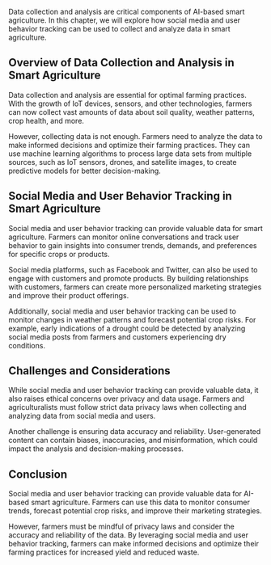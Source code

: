 
Data collection and analysis are critical components of AI-based smart agriculture. In this chapter, we will explore how social media and user behavior tracking can be used to collect and analyze data in smart agriculture.

Overview of Data Collection and Analysis in Smart Agriculture
-------------------------------------------------------------

Data collection and analysis are essential for optimal farming practices. With the growth of IoT devices, sensors, and other technologies, farmers can now collect vast amounts of data about soil quality, weather patterns, crop health, and more.

However, collecting data is not enough. Farmers need to analyze the data to make informed decisions and optimize their farming practices. They can use machine learning algorithms to process large data sets from multiple sources, such as IoT sensors, drones, and satellite images, to create predictive models for better decision-making.

Social Media and User Behavior Tracking in Smart Agriculture
------------------------------------------------------------

Social media and user behavior tracking can provide valuable data for smart agriculture. Farmers can monitor online conversations and track user behavior to gain insights into consumer trends, demands, and preferences for specific crops or products.

Social media platforms, such as Facebook and Twitter, can also be used to engage with customers and promote products. By building relationships with customers, farmers can create more personalized marketing strategies and improve their product offerings.

Additionally, social media and user behavior tracking can be used to monitor changes in weather patterns and forecast potential crop risks. For example, early indications of a drought could be detected by analyzing social media posts from farmers and customers experiencing dry conditions.

Challenges and Considerations
-----------------------------

While social media and user behavior tracking can provide valuable data, it also raises ethical concerns over privacy and data usage. Farmers and agriculturalists must follow strict data privacy laws when collecting and analyzing data from social media and users.

Another challenge is ensuring data accuracy and reliability. User-generated content can contain biases, inaccuracies, and misinformation, which could impact the analysis and decision-making processes.

Conclusion
----------

Social media and user behavior tracking can provide valuable data for AI-based smart agriculture. Farmers can use this data to monitor consumer trends, forecast potential crop risks, and improve their marketing strategies.

However, farmers must be mindful of privacy laws and consider the accuracy and reliability of the data. By leveraging social media and user behavior tracking, farmers can make informed decisions and optimize their farming practices for increased yield and reduced waste.
